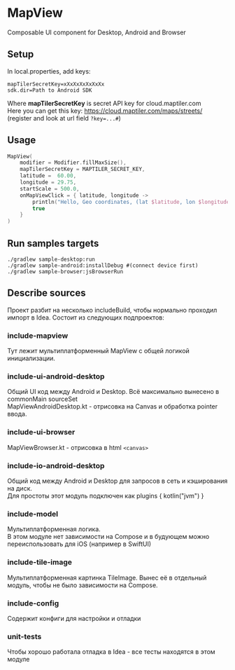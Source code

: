 # MapView
Composable UI component for Desktop, Android and Browser

## Setup
In local.properties, add keys:
```
mapTilerSecretKey=xXxXxXxXxXxXx
sdk.dir=Path to Android SDK
```
Where **mapTilerSecretKey** is secret API key for cloud.maptiler.com  
Here you can get this key: https://cloud.maptiler.com/maps/streets/ (register and look at url field `?key=...#`)

## Usage
```Kotlin
MapView(
    modifier = Modifier.fillMaxSize(),
    mapTilerSecretKey = MAPTILER_SECRET_KEY,
    latitude =  60.00,
    longitude = 29.75,
    startScale = 500.0,
    onMapViewClick = { latitude, longitude ->
        println("Hello, Geo coordinates, (lat $latitude, lon $longitude)")
        true
    }
)
```

## Run samples targets
```./gradlew sample-desktop:run```  
```./gradlew sample-android:installDebug #(connect device first)```  
```./gradlew sample-browser:jsBrowserRun```  

## Describe sources
Проект разбит на несколько includeBuild, чтобы нормально проходил импорт в Idea.
Состоит из следующих подпроектов:

### include-mapview
Тут лежит мультиплатформенный MapView с общей логикой инициализации.    

### include-ui-android-desktop
Общий UI код между Android и Desktop. Всё максимально вынесено в commonMain sourceSet    
MapViewAndroidDesktop.kt - отрисовка на Canvas и обработка pointer ввода.

### include-ui-browser
MapViewBrowser.kt - отрисовка в html `<canvas>`

### include-io-android-desktop
Общий код между Android и Desktop для запросов в сеть и кэширования на диск.  
Для простоты этот модуль подключен как plugins { kotlin("jvm") } 

### include-model
Мультиплатформенная логика.  
В этом модуле нет зависимости на Compose и в будующем можно переиспользовать для iOS (например в SwiftUI)

### include-tile-image
Мультиплатформенная картинка TileImage. Вынес её в отдельный модуль, чтобы не было зависимости на Compose.

### include-config
Содержит конфиги для настройки и отладки

### unit-tests
Чтобы хорошо работала отладка в Idea - все тесты находятся в этом модуле

